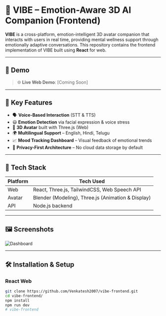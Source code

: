 # 🧠 VIBE – Emotion-Aware 3D AI Companion (Frontend)

**VIBE** is a cross-platform, emotion-intelligent 3D avatar companion that interacts with users in real time, providing mental wellness support through emotionally adaptive conversations. This repository contains the frontend implementation of VIBE built using **React** for web.

---

## 🚀 Demo

> 🌐 **Live Web Demo**: [Coming Soon]  

---

## 🎯 Key Features

- 🗣️ **Voice-Based Interaction** (STT & TTS)
- 😃 **Emotion Detection** via facial expression & voice stress
- 🤖 **3D Avatar** built with Three.js (Web)
- 🌍 **Multilingual Support** – English, Hindi, Telugu
- 📈 **Mood Tracking Dashboard** – Visual feedback of emotional trends
- 🔐 **Privacy-First Architecture** – No cloud data storage by default

---

## 🧩 Tech Stack

| Platform | Tech Used |
|----------|-----------|
| Web      | React, Three.js, TailwindCSS, Web Speech API |
| Avatar   | Blender (Modeling), Three.js (Animation & Display) |
| API      | Node.js backend |

---

## 🖼️ Screenshots

![Dashboard](assets/dashboard.png)

---

## 🛠️ Installation & Setup

### React Web

```bash
git clone https://github.com/Venkatesh2007/vibe-frontend.git
cd vibe-frontend/
npm install
npm run dev
# vibe-frontend
